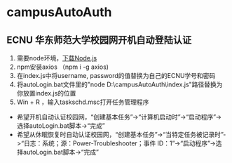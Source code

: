 # campusAutoAuth
## ECNU 华东师范大学校园网开机自动登陆认证

1. 需要node环境，[下载Node.js](https://nodejs.org/zh-cn/)
2. npm安装axios （npm i -g axios)
3. 在index.js中将username, password的值替换为自己的ECNU学号和密码
4. 将autoLogin.bat文件里的"node D:\campusAutoAuth\index.js"路径替换为你放置index.js的位置
5. Win + R ，输入taskschd.msc打开任务管理程序
  - 希望开机自动认证校园网，“创建基本任务”->“计算机启动时”->“启动程序”->选择autoLogin.bat脚本->“完成”
  - 希望从休眠恢复时自动认证校园网，“创建基本任务”->“当特定任务被记录时”->“日志：系统；源：Power-Troubleshooter；事件 ID：1”->“启动程序”->选择autoLogin.bat脚本->“完成”
